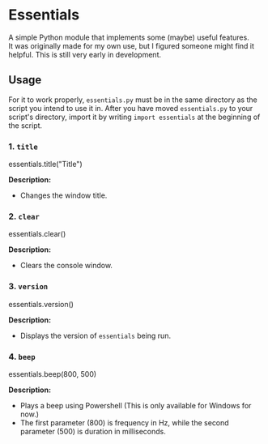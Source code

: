 # Essentials

A simple Python module that implements some (maybe) useful features.  
It was originally made for my own use, but I figured someone might find it helpful.
This is still very early in development.

## Usage

For it to work properly, `essentials.py` must be in the same directory as the script you intend to use it in.
After you have moved `essentials.py` to your script's directory, import it by writing `import essentials` at the beginning of the script.

### 1. `title`
essentials.title("Title")

**Description:**  
- Changes the window title.

### 2. `clear`
essentials.clear()

**Description:**  
- Clears the console window.

### 3. `version`
essentials.version()

**Description:**  
- Displays the version of `essentials` being run.

### 4. `beep`
essentials.beep(800, 500)

**Description:**
- Plays a beep using Powershell (This is only available for Windows for now.)
- The first parameter (800) is frequency in Hz, while the second parameter (500) is duration in milliseconds.
